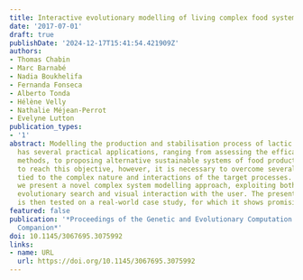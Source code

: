 ```yaml
---
title: Interactive evolutionary modelling of living complex food systems
date: '2017-07-01'
draft: true
publishDate: '2024-12-17T15:41:54.421909Z'
authors:
- Thomas Chabin
- Marc Barnabé
- Nadia Boukhelifa
- Fernanda Fonseca
- Alberto Tonda
- Hélène Velly
- Nathalie Méjean-Perrot
- Evelyne Lutton
publication_types:
- '1'
abstract: Modelling the production and stabilisation process of lactic acid starters
  has several practical applications, ranging from assessing the efficacy of new industrial
  methods, to proposing alternative sustainable systems of food production. In order
  to reach this objective, however, it is necessary to overcome several obstacles,
  tied to the complex nature and interactions of the target processes. In this paper,
  we present a novel complex system modelling approach, exploiting both stand-alone
  evolutionary search and visual interaction with the user. The presented framework
  is then tested on a real-world case study, for which it shows promising results.
featured: false
publication: '*Proceedings of the Genetic and Evolutionary Computation Conference
  Companion*'
doi: 10.1145/3067695.3075992
links:
- name: URL
  url: https://doi.org/10.1145/3067695.3075992
---
```


